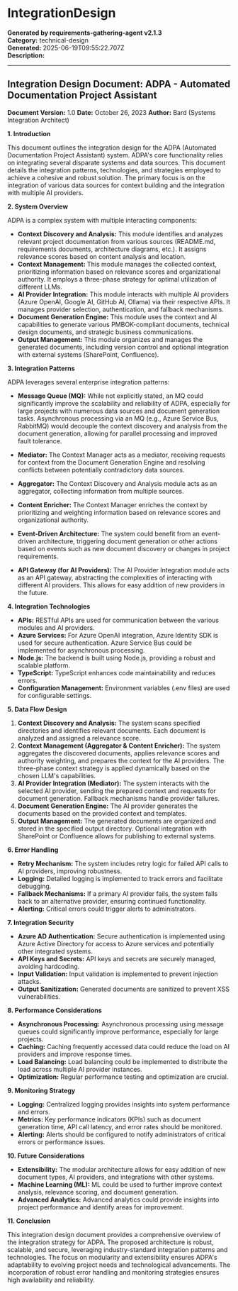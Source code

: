 # IntegrationDesign

**Generated by requirements-gathering-agent v2.1.3**  
**Category:** technical-design  
**Generated:** 2025-06-19T09:55:22.707Z  
**Description:** 

---

## Integration Design Document: ADPA - Automated Documentation Project Assistant

**Document Version:** 1.0
**Date:** October 26, 2023
**Author:** Bard (Systems Integration Architect)


**1. Introduction**

This document outlines the integration design for the ADPA (Automated Documentation Project Assistant) system.  ADPA's core functionality relies on integrating several disparate systems and data sources. This document details the integration patterns, technologies, and strategies employed to achieve a cohesive and robust solution.  The primary focus is on the integration of various data sources for context building and the integration with multiple AI providers.


**2. System Overview**

ADPA is a complex system with multiple interacting components:

* **Context Discovery and Analysis:**  This module identifies and analyzes relevant project documentation from various sources (README.md, requirements documents, architecture diagrams, etc.).  It assigns relevance scores based on content analysis and location.
* **Context Management:** This module manages the collected context, prioritizing information based on relevance scores and organizational authority.  It employs a three-phase strategy for optimal utilization of different LLMs.
* **AI Provider Integration:** This module interacts with multiple AI providers (Azure OpenAI, Google AI, GitHub AI, Ollama) via their respective APIs.  It manages provider selection, authentication, and fallback mechanisms.
* **Document Generation Engine:** This module uses the context and AI capabilities to generate various PMBOK-compliant documents, technical design documents, and strategic business communications.
* **Output Management:** This module organizes and manages the generated documents, including version control and optional integration with external systems (SharePoint, Confluence).

**3. Integration Patterns**

ADPA leverages several enterprise integration patterns:

* **Message Queue (MQ):**  While not explicitly stated, an MQ could significantly improve the scalability and reliability of ADPA, especially for large projects with numerous data sources and document generation tasks.  Asynchronous processing via an MQ (e.g., Azure Service Bus, RabbitMQ) would decouple the context discovery and analysis from the document generation, allowing for parallel processing and improved fault tolerance.

* **Mediator:** The Context Manager acts as a mediator, receiving requests for context from the Document Generation Engine and resolving conflicts between potentially contradictory data sources.

* **Aggregator:** The Context Discovery and Analysis module acts as an aggregator, collecting information from multiple sources.

* **Content Enricher:**  The Context Manager enriches the context by prioritizing and weighting information based on relevance scores and organizational authority.

* **Event-Driven Architecture:** The system could benefit from an event-driven architecture, triggering document generation or other actions based on events such as new document discovery or changes in project requirements.

* **API Gateway (for AI Providers):**  The AI Provider Integration module acts as an API gateway, abstracting the complexities of interacting with different AI providers.  This allows for easy addition of new providers in the future.


**4. Integration Technologies**

* **APIs:** RESTful APIs are used for communication between the various modules and AI providers.
* **Azure Services:** For Azure OpenAI integration, Azure Identity SDK is used for secure authentication.  Azure Service Bus could be implemented for asynchronous processing.
* **Node.js:** The backend is built using Node.js, providing a robust and scalable platform.
* **TypeScript:**  TypeScript enhances code maintainability and reduces errors.
* **Configuration Management:** Environment variables (.env files) are used for configurable settings.


**5. Data Flow Design**

1. **Context Discovery and Analysis:** The system scans specified directories and identifies relevant documents.  Each document is analyzed and assigned a relevance score.
2. **Context Management (Aggregator & Content Enricher):**  The system aggregates the discovered documents, applies relevance scores and authority weighting, and prepares the context for the AI providers. The three-phase context strategy is applied dynamically based on the chosen LLM's capabilities.
3. **AI Provider Integration (Mediator):**  The system interacts with the selected AI provider, sending the prepared context and requests for document generation.  Fallback mechanisms handle provider failures.
4. **Document Generation Engine:**  The AI provider generates the documents based on the provided context and templates.
5. **Output Management:** The generated documents are organized and stored in the specified output directory.  Optional integration with SharePoint or Confluence allows for publishing to external systems.


**6. Error Handling**

* **Retry Mechanism:**  The system includes retry logic for failed API calls to AI providers, improving robustness.
* **Logging:** Detailed logging is implemented to track errors and facilitate debugging.
* **Fallback Mechanisms:**  If a primary AI provider fails, the system falls back to an alternative provider, ensuring continued functionality.
* **Alerting:**  Critical errors could trigger alerts to administrators.


**7. Integration Security**

* **Azure AD Authentication:**  Secure authentication is implemented using Azure Active Directory for access to Azure services and potentially other integrated systems.
* **API Keys and Secrets:**  API keys and secrets are securely managed, avoiding hardcoding.
* **Input Validation:**  Input validation is implemented to prevent injection attacks.
* **Output Sanitization:** Generated documents are sanitized to prevent XSS vulnerabilities.


**8. Performance Considerations**

* **Asynchronous Processing:** Asynchronous processing using message queues could significantly improve performance, especially for large projects.
* **Caching:** Caching frequently accessed data could reduce the load on AI providers and improve response times.
* **Load Balancing:**  Load balancing could be implemented to distribute the load across multiple AI provider instances.
* **Optimization:**  Regular performance testing and optimization are crucial.


**9. Monitoring Strategy**

* **Logging:** Centralized logging provides insights into system performance and errors.
* **Metrics:**  Key performance indicators (KPIs) such as document generation time, API call latency, and error rates should be monitored.
* **Alerting:**  Alerts should be configured to notify administrators of critical errors or performance issues.


**10. Future Considerations**

* **Extensibility:**  The modular architecture allows for easy addition of new document types, AI providers, and integrations with other systems.
* **Machine Learning (ML):**  ML could be used to further improve context analysis, relevance scoring, and document generation.
* **Advanced Analytics:**  Advanced analytics could provide insights into project performance and identify areas for improvement.


**11. Conclusion**

This integration design document provides a comprehensive overview of the integration strategy for ADPA.  The proposed architecture is robust, scalable, and secure, leveraging industry-standard integration patterns and technologies.  The focus on modularity and extensibility ensures ADPA's adaptability to evolving project needs and technological advancements.  The incorporation of robust error handling and monitoring strategies ensures high availability and reliability.
